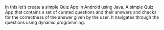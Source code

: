In this let’s create a simple Quiz App in Android using Java. A simple Quiz App that contains a set of curated questions and their answers and checks for the correctness of the answer given by the user. It navigates through the questions using dynamic programming.


